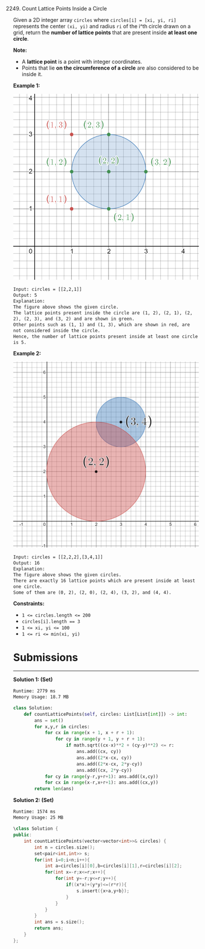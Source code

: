 2249. Count Lattice Points Inside a Circle

Given a 2D integer array `circles` where `circles[i] = [xi, yi, ri]` represents the center `(xi, yi)` and radius `ri` of the i^th circle drawn on a grid, return the **number of lattice points** that are present inside **at least one circle**.

**Note:**

* A **lattice point** is a point with integer coordinates.
* Points that lie **on the circumference of a circle** are also considered to be inside it.
 

**Example 1:**

![2249_exa-11.png](img/2249_exa-11.png)
```
Input: circles = [[2,2,1]]
Output: 5
Explanation:
The figure above shows the given circle.
The lattice points present inside the circle are (1, 2), (2, 1), (2, 2), (2, 3), and (3, 2) and are shown in green.
Other points such as (1, 1) and (1, 3), which are shown in red, are not considered inside the circle.
Hence, the number of lattice points present inside at least one circle is 5.
```

**Example 2:**

![2249_exa-22.png](img/2249_exa-22.png)
```
Input: circles = [[2,2,2],[3,4,1]]
Output: 16
Explanation:
The figure above shows the given circles.
There are exactly 16 lattice points which are present inside at least one circle. 
Some of them are (0, 2), (2, 0), (2, 4), (3, 2), and (4, 4).
```

**Constraints:**

* `1 <= circles.length <= 200`
* `circles[i].length == 3`
* `1 <= xi, yi <= 100`
* `1 <= ri <= min(xi, yi)`

# Submissions
---
**Solution 1: (Set)**
```
Runtime: 2779 ms
Memory Usage: 18.7 MB
```
```python
class Solution:
    def countLatticePoints(self, circles: List[List[int]]) -> int:
        ans = set()
        for x,y,r in circles:
            for cx in range(x + 1, x + r + 1):
                for cy in range(y + 1, y + r + 1):
                    if math.sqrt((cx-x)**2 + (cy-y)**2) <= r:
                        ans.add((cx, cy))
                        ans.add((2*x-cx, cy))
                        ans.add((2*x-cx, 2*y-cy))
                        ans.add((cx, 2*y-cy))
            for cy in range(y-r,y+r+1): ans.add((x,cy))
            for cx in range(x-r,x+r+1): ans.add((cx,y))
        return len(ans)
```

**Solution 2: (Set)**
```
Runtime: 1574 ms
Memory Usage: 25 MB
```
```c++
\class Solution {
public:
    int countLatticePoints(vector<vector<int>>& circles) {
        int n = circles.size();
        set<pair<int,int>> s;
        for(int i=0;i<n;i++){
            int a=circles[i][0],b=circles[i][1],r=circles[i][2];
            for(int x=-r;x<=r;x++){
                for(int y=-r;y<=r;y++){
                    if((x*x)+(y*y)<=(r*r)){
                        s.insert({x+a,y+b});
                    }
                }
            }
        }
        int ans = s.size();
        return ans;
    }
};
```
